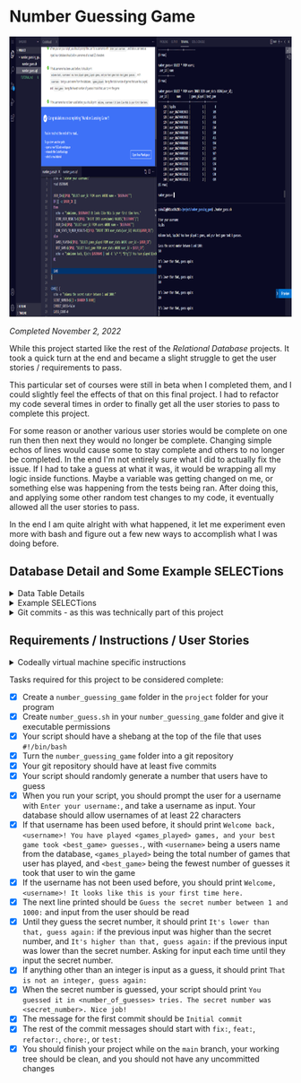 # Number Guessing Game

<p align="center"><img src="/Images/screenshots/screenshot-number-guessing-game.png" height="500" alt="Screenshot of my Number Guessing Game project."/></p>

<em>Completed November 2, 2022</em>

While this project started like the rest of the *Relational Database* projects. It took a quick turn at the end and became a slight struggle to get the user stories / requirements to pass.

This particular set of courses were still in beta when I completed them, and I could slightly feel the effects of that on this final project. I had to refactor my code several times in order to finally get all the user stories to pass to complete this project.

For some reason or another various user stories would be complete on one run then then next they would no longer be complete. Changing simple echos of lines would cause some to stay complete and others to no longer be completed. In the end I'm not entirely sure what I did to actually fix the issue. If I had to take a guess at what it was, it would be wrapping all my logic inside functions. Maybe a variable was getting changed on me, or something else was happening from the tests being ran. After doing this, and applying some other random test changes to my code, it eventually allowed all the user stories to pass.

In the end I am quite alright with what happened, it let me experiment even more with bash and figure out a few new ways to accomplish what I was doing before.

## Database Detail and Some Example SELECTions

<details>
  <summary>Data Table Details</summary>

  ```sql
  number_guess=> \d users
                                        Table "public.users"
  Column  |         Type          | Collation | Nullable |                Default                 
  ---------+-----------------------+-----------+----------+----------------------------------------
  user_id | integer               |           | not null | nextval('users_user_id_seq'::regclass)
  name    | character varying(30) |           |          | 
  Indexes:
      "users_pkey" PRIMARY KEY, btree (user_id)
  Referenced by:
      TABLE "user_stats" CONSTRAINT "user_stats_user_id_fkey" FOREIGN KEY (user_id) REFERENCES users(user_id)
  ```

  ```sql
  number_guess=> \d user_stats
                  Table "public.user_stats"
      Column    |  Type   | Collation | Nullable | Default 
  --------------+---------+-----------+----------+---------
  user_id      | integer |           | not null | 
  games_played | integer |           | not null | 0
  best_game    | integer |           | not null | 0
  Foreign-key constraints:
      "user_stats_user_id_fkey" FOREIGN KEY (user_id) REFERENCES users(user_id)
  ```

</details>

<details>
  <summary>Example SELECTions</summary>
  
  ```sql
  number_guess=> SELECT * FROM users;
  user_id |        name        
  ---------+--------------------
      126 | Squibs
      127 | user_1667440019633
      128 | user_1667440019632
      129 | user_1667440078302
      130 | user_1667440078301
      131 | user_1667440081910
      132 | user_1667440081909
      133 | user_1667440084682
      134 | user_1667440084681
      135 | user_1667440092387
      136 | user_1667440092386
      137 | user_1667440132781
      138 | user_1667440132780
      139 | user_1667440136132
      140 | user_1667440136131
  (15 rows)
  ```

  ```sql
  number_guess=> SELECT * FROM user_stats;
  user_id | games_played | best_game 
  ---------+--------------+-----------
      126 |            1 |         8
      128 |            2 |       565
      127 |            5 |       509
      130 |            2 |       814
      129 |            5 |       668
      132 |            2 |       455
      131 |            5 |       580
      134 |            2 |       727
      133 |            5 |       994
      136 |            2 |       843
      135 |            5 |       907
      138 |            2 |       730
      137 |            5 |       934
      140 |            2 |       689
      139 |            5 |       930
  (15 rows)
  ```
  
  ```sql
  number_guess=> SELECT * FROM users INNER JOIN user_stats USING(user_id);
  user_id |        name        | games_played | best_game 
  ---------+--------------------+--------------+-----------
      126 | Squibs             |            1 |         8
      127 | user_1667440019633 |            5 |       509
      128 | user_1667440019632 |            2 |       565
      129 | user_1667440078302 |            5 |       668
      130 | user_1667440078301 |            2 |       814
      131 | user_1667440081910 |            5 |       580
      132 | user_1667440081909 |            2 |       455
      133 | user_1667440084682 |            5 |       994
      134 | user_1667440084681 |            2 |       727
      135 | user_1667440092387 |            5 |       907
      136 | user_1667440092386 |            2 |       843
      137 | user_1667440132781 |            5 |       934
      138 | user_1667440132780 |            2 |       730
      139 | user_1667440136132 |            5 |       930
      140 | user_1667440136131 |            2 |       689
  (15 rows)
  ```

</details>

<details>
  <summary>Git commits - as this was technically part of this project</summary>

  ```console
  codeally@d41cac83c283:~/project/number_guessing_game$ git log --oneline
  7e7daaf (HEAD -> main) refactor:Reworked several times to get user stories to pass
  679ee70 feat:Store user stats
  ab6c6a8 feat:Count number of guesses
  5caf778 fix:Logic working for existing and new users.
  4a721a8 fix:Variables without apostrophies
  72491d3 feat:Remaining logic complete
  3d1dcae feat:Game logic in place.
  a09c65e feat:Logic for getting user info
  3737225 feat:Generating secret random number in range.
  74a1f56 Initial commit
  ```

</details>

## Requirements / Instructions / User Stories

<details>
  <summary>Codeally virtual machine specific instructions</summary>

  To complete this project, you need to write a script that generates a random number between 1 and 1000 for users to guess. Create a `number_guess` database to hold the information suggested in the user stories. Connect to the interactive psql shell with `psql --username=freecodecamp --dbname=postgres` to create the database. In your script, you can create a `PSQL` variable for querying the database like this: `PSQL="psql --username=freecodecamp --dbname=<database_name> -t --no-align -c"`. Your script should only ask for input from the user to get the username and to take guesses. The tests will add users to your database when the script has that ability, feel free to delete those. Some script related user stories may not pass until the script is completely working. Don't forget to commit your work frequently.

  **Notes:**
  If you leave your virtual machine, your database may not be saved. You can make a dump of it by entering `pg_dump -cC --inserts -U freecodecamp number_guess > number_guess.sql` in a bash terminal (not the psql one). It will save the commands to rebuild your database in `number_guess.sql`. The file will be located where the command was entered. If it's anything inside the `project` folder, the file will be saved in the VM. You can rebuild the database by entering `psql -U postgres < number_guess.sql` in a terminal where the `.sql` file is.

  If you are saving your progress on freeCodeCamp.org, after getting all the tests to pass, follow the instructions above to save a dump of your database. Save the `number_guess.sql` file, as well as the final version of your `number_guess.sh` file, in a public repository and submit the URL to it on freeCodeCamp.org.
</details>

Tasks required for this project to be considered complete:

- [x] Create a `number_guessing_game` folder in the `project` folder for your program
- [x] Create `number_guess.sh` in your `number_guessing_game` folder and give it executable permissions
- [x] Your script should have a shebang at the top of the file that uses `#!/bin/bash`
- [x] Turn the `number_guessing_game` folder into a git repository
- [x] Your git repository should have at least five commits
- [x] Your script should randomly generate a number that users have to guess
- [x] When you run your script, you should prompt the user for a username with `Enter your username:`, and take a username as input. Your database should allow usernames of at least 22 characters
- [x] If that username has been used before, it should print `Welcome back, <username>! You have played <games_played> games, and your best game took <best_game> guesses.`, with `<username>` being a users name from the database, `<games_played>` being the total number of games that user has played, and `<best_game>` being the fewest number of guesses it took that user to win the game
- [x] If the username has not been used before, you should print `Welcome, <username>! It looks like this is your first time here.`
- [x] The next line printed should be `Guess the secret number between 1 and 1000:` and input from the user should be read
- [x] Until they guess the secret number, it should print `It's lower than that, guess again:` if the previous input was higher than the secret number, and `It's higher than that, guess again:` if the previous input was lower than the secret number. Asking for input each time until they input the secret number.
- [x] If anything other than an integer is input as a guess, it should print `That is not an integer, guess again:`
- [x] When the secret number is guessed, your script should print `You guessed it in <number_of_guesses> tries. The secret number was <secret_number>. Nice job!`
- [x] The message for the first commit should be `Initial commit`
- [x] The rest of the commit messages should start with `fix:`, `feat:`, `refactor:`, `chore:`, or `test:`
- [x] You should finish your project while on the `main` branch, your working tree should be clean, and you should not have any uncommitted changes
